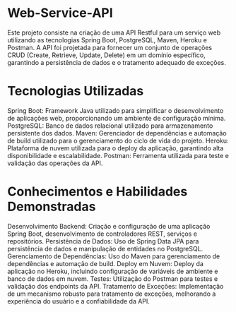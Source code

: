 # Web-Service-API

Este projeto consiste na criação de uma API Restful para um serviço web utilizando as tecnologias Spring Boot, PostgreSQL, Maven, Heroku e Postman. A API foi projetada para fornecer um conjunto de operações CRUD (Create, Retrieve, Update, Delete) em um domínio específico, garantindo a persistência de dados e o tratamento adequado de exceções.

# Tecnologias Utilizadas

Spring Boot: Framework Java utilizado para simplificar o desenvolvimento de aplicações web, proporcionando um ambiente de configuração mínima.
PostgreSQL: Banco de dados relacional utilizado para armazenamento persistente dos dados.
Maven: Gerenciador de dependências e automação de build utilizado para o gerenciamento do ciclo de vida do projeto.
Heroku: Plataforma de nuvem utilizada para o deploy da aplicação, garantindo alta disponibilidade e escalabilidade.
Postman: Ferramenta utilizada para teste e validação das operações da API.

# Conhecimentos e Habilidades Demonstradas

Desenvolvimento Backend: Criação e configuração de uma aplicação Spring Boot, desenvolvimento de controladores REST, serviços e repositórios.
Persistência de Dados: Uso de Spring Data JPA para persistência de dados e manipulação de entidades no PostgreSQL.
Gerenciamento de Dependências: Uso do Maven para gerenciamento de dependências e automação de build.
Deploy em Nuvem: Deploy da aplicação no Heroku, incluindo configuração de variáveis de ambiente e banco de dados em nuvem.
Testes: Utilização do Postman para testes e validação dos endpoints da API.
Tratamento de Exceções: Implementação de um mecanismo robusto para tratamento de exceções, melhorando a experiência do usuário e a confiabilidade da API.
